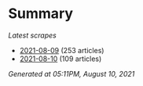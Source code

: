# Summary
*Latest scrapes*
* [2021-08-09](https://github.com/nuuuwan/news_lk/blob/data/news_lk.2021-08-09.json) (253 articles)
* [2021-08-10](https://github.com/nuuuwan/news_lk/blob/data/news_lk.2021-08-10.json) (109 articles)

*Generated at 05:11PM, August 10, 2021*
